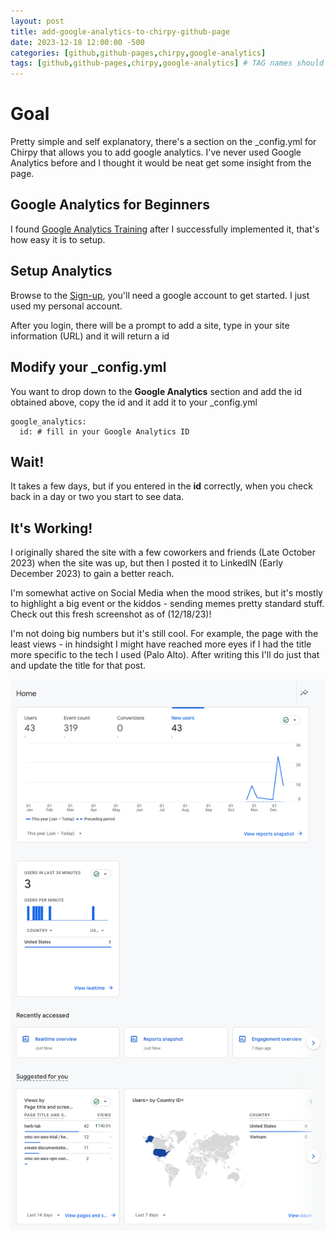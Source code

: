 ```yaml
---
layout: post
title: add-google-analytics-to-chirpy-github-page
date: 2023-12-18 12:00:00 -500
categories: [github,github-pages,chirpy,google-analytics]
tags: [github,github-pages,chirpy,google-analytics] # TAG names should always be lowercase, separated by commas
---
```


# Goal

Pretty simple and self explanatory, there's a section on the _config.yml for Chirpy that allows you to add google analytics. I've never used Google Analytics before and I thought it would be neat get some insight from the page.

## Google Analytics for Beginners

I found [Google Analytics Training](https://analytics.google.com/analytics/academy/course/6) after I successfully implemented it, that's how easy it is to setup.

## Setup Analytics

Browse to the [Sign-up](https://accounts.google.com/ServiceLogin?service=analytics), you'll need a google account to get started. I just used my personal account.

After you login, there will be a prompt to add a site, type in your site information (URL) and it will return a id

## Modify your _config.yml

You want to drop down to the **Google Analytics** section and add the id obtained above, copy the id and it add it to your _config.yml 

```
google_analytics:
  id: # fill in your Google Analytics ID
```
## Wait!

It takes a few days, but if you entered in the **id** correctly, when you check back in a day or two you start to see data.

## It's Working!
I originally shared the site with a few coworkers and friends (Late October 2023) when the site was up, but then I posted it to LinkedIN (Early December 2023) to gain a better reach. 

I'm somewhat active on Social Media when the mood strikes, but it's mostly to highlight a big event or the kiddos - sending memes pretty standard stuff. Check out this fresh screenshot as of (12/18/23)! 

I'm not doing big numbers but it's still cool. For example, the page with the least views - in hindsight I might have reached more eyes if I had the title more specific to the tech I used (Palo Alto). After writing this I'll do just that and update the title for that post.

![screenshot of google analytics](/assets/images/google-analytics-1.png)
